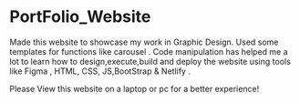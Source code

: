 # PortFolio_Website
Made this website to showcase my work in Graphic Design. Used some templates for functions like carousel . Code manipulation has helped me a lot to learn how to design,execute,build and deploy the website using tools like Figma , HTML, CSS, JS,BootStrap & Netlify .  

Please View this website on a laptop or pc for a better experience!

